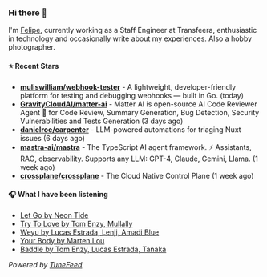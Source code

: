 ### Hi there 👋

I'm [Felipe](https://felipevm.com), currently working as a Staff Engineer at Transfeera, enthusiastic in technology and occasionally write about my experiences. Also a hobby photographer.

#### ⭐ Recent Stars
- **[muliswilliam/webhook-tester](https://github.com/muliswilliam/webhook-tester)** - A lightweight, developer-friendly platform for testing and debugging webhooks — built in Go. (today)
- **[GravityCloudAI/matter-ai](https://github.com/GravityCloudAI/matter-ai)** - Matter AI is open-source AI Code Reviewer Agent 🤖 for Code Review, Summary Generation, Bug Detection, Security Vulnerabilities and Tests Generation (3 days ago)
- **[danielroe/carpenter](https://github.com/danielroe/carpenter)** - LLM-powered automations for triaging Nuxt issues (6 days ago)
- **[mastra-ai/mastra](https://github.com/mastra-ai/mastra)** - The TypeScript AI agent framework. ⚡ Assistants, RAG, observability. Supports any LLM: GPT-4, Claude, Gemini, Llama. (1 week ago)
- **[crossplane/crossplane](https://github.com/crossplane/crossplane)** - The Cloud Native Control Plane (1 week ago)

#### 🎧 What I have been listening
- [Let Go by Neon Tide](https://open.spotify.com/track/7bL9uGTNLE1SAHQUAjHne5)
- [Try To Love by Tom Enzy, Mullally](https://open.spotify.com/track/4n6YD663cZ0Fw4HqaZ9OFj)
- [Weyu by Lucas Estrada, Lenji, Amadi Blue](https://open.spotify.com/track/66tTks0fdZ1t8Ux7SF0yrZ)
- [Your Body by Marten Lou](https://open.spotify.com/track/1NKjc6bRHutPoaVtYclFC3)
- [Baddie by Tom Enzy, Lucas Estrada, Tanaka](https://open.spotify.com/track/5KtlC6MvNXOBhpURrCWaiC)

_Powered by [TuneFeed](https://tunefeed.app?ref=github.com)_
